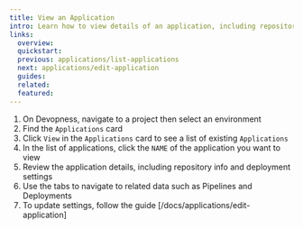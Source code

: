 ```yaml
---
title: View an Application
intro: Learn how to view details of an application, including repository, deployment configuration, and related resources.
links:
  overview:
  quickstart:
  previous: applications/list-applications
  next: applications/edit-application
  guides:
  related:
  featured:
---
```


1. On Devopness, navigate to a project then select an environment
1. Find the `Applications` card
1. Click `View` in the `Applications` card to see a list of existing `Applications`
1. In the list of applications, click the `NAME` of the application you want to view
1. Review the application details, including repository info and deployment settings
1. Use the tabs to navigate to related data such as Pipelines and Deployments
1. To update settings, follow the guide [/docs/applications/edit-application]
